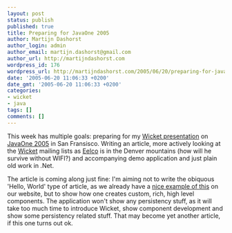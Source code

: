 ```yaml
---
layout: post
status: publish
published: true
title: Preparing for JavaOne 2005
author: Martijn Dashorst
author_login: admin
author_email: martijn.dashorst@gmail.com
author_url: http://martijndashorst.com
wordpress_id: 176
wordpress_url: http://martijndashorst.com/2005/06/20/preparing-for-javaone-2005/
date: '2005-06-20 11:06:33 +0200'
date_gmt: '2005-06-20 11:06:33 +0200'
categories:
- wicket
- java
tags: []
comments: []
---
```

<p>This week has multiple goals: preparing for my <a href="https://www28.cplan.com/javaone05_93_1/session_details.jsp?isid=271617&ilocation_id=93-1&ilanguage=english<br />
" title="Wicket on JavaOne">Wicket presentation</a> on <a href="http://java.sun.com/javaone/sf/index.jsp" title="JavaOne 2005 SF">JavaOne 2005</a> in San Fransisco. Writing an article, more actively looking at the <a href="http://wicket.sf.net" title="Wicket">Wicket</a> mailing lists as <a href="http://www.jroller.com/page/eelco12" title="Eelco Hillenius">Eelco</a> is in the Denver mountains (how will he survive without WIFI?) and accompanying demo application and just plain old work in .Net.</p>
<p>The article is coming along just fine: I'm aiming not to write the obiquous 'Hello, World' type of article, as we already have a <a href="http://wicket.sourceforge.net/ExampleHelloWorld.html" title="Hello World Example">nice example of this</a> on our website, but to show how one creates custom, rich, high level components. The application won't show any persistency stuff, as it will take too much time to introduce Wicket, show component development and show some persistency related stuff. That may become yet another article, if this one turns out ok.</p>
